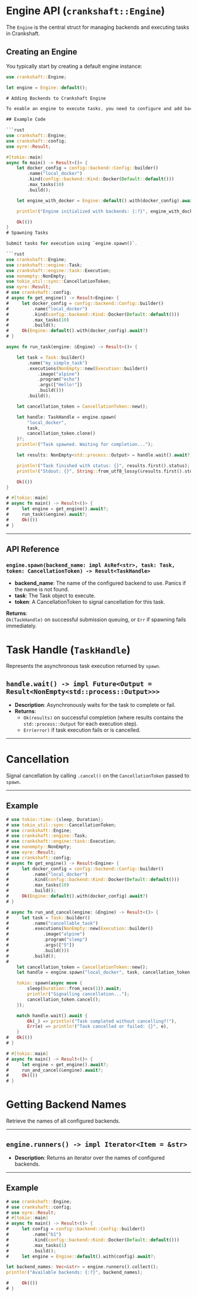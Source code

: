 # Engine API (`crankshaft::Engine`)

The `Engine` is the central struct for managing backends and executing tasks in Crankshaft.

## Creating an Engine

You typically start by creating a default engine instance:

```rust
use crankshaft::Engine;

let engine = Engine::default();

# Adding Backends to Crankshaft Engine

To enable an engine to execute tasks, you need to configure and add backends. This can be done using the `.with()` method, which takes `crankshaft::config::backend::Config` objects. Since backend initialization might be asynchronous and can fail, the method returns a `Result<Self>`.

## Example Code

```rust
use crankshaft::Engine;
use crankshaft::config;
use eyre::Result;

#[tokio::main]
async fn main() -> Result<()> {
    let docker_config = config::backend::Config::builder()
        .name("local_docker")
        .kind(config::backend::Kind::Docker(Default::default()))
        .max_tasks(10)
        .build();

    let engine_with_docker = Engine::default().with(docker_config).await?;

    println!("Engine initialized with backends: {:?}", engine_with_docker.runners());

    Ok(())
}
# Spawning Tasks

Submit tasks for execution using `engine.spawn()`.

```rust
use crankshaft::Engine;
use crankshaft::engine::Task;
use crankshaft::engine::task::Execution;
use nonempty::NonEmpty;
use tokio_util::sync::CancellationToken;
use eyre::Result;
# use crankshaft::config;
# async fn get_engine() -> Result<Engine> {
#     let docker_config = config::backend::Config::builder()
#         .name("local_docker")
#         .kind(config::backend::Kind::Docker(Default::default()))
#         .max_tasks(10)
#         .build();
#     Ok(Engine::default().with(docker_config).await?)
# }
```

```rust
async fn run_task(engine: &Engine) -> Result<()> {

    let task = Task::builder()
        .name("my_simple_task")
        .executions(NonEmpty::new(Execution::builder()
            .image("alpine")
            .program("echo")
            .args(["Hello!"])
            .build()))
        .build();

    let cancellation_token = CancellationToken::new();

    let handle: TaskHandle = engine.spawn(
        "local_docker",
        task,
        cancellation_token.clone()
    )?;
    println!("Task spawned. Waiting for completion...");

    let results: NonEmpty<std::process::Output> = handle.wait().await?;

    println!("Task finished with status: {}", results.first().status);
    println!("Stdout: {}", String::from_utf8_lossy(&results.first().stdout));

    Ok(())
}
```

```rust
# #[tokio::main]
# async fn main() -> Result<()> {
#     let engine = get_engine().await?;
#     run_task(&engine).await?;
#     Ok(())
# }
```

---

## API Reference

### `engine.spawn(backend_name: impl AsRef<str>, task: Task, token: CancellationToken) -> Result<TaskHandle>`

- **backend_name**: The name of the configured backend to use. Panics if the name is not found.
- **task**: The Task object to execute.
- **token**: A CancellationToken to signal cancellation for this task.

**Returns**:  
`Ok(TaskHandle)` on successful submission queuing, or `Err` if spawning fails immediately.

# Task Handle (`TaskHandle`)

Represents the asynchronous task execution returned by `spawn`.

## `handle.wait() -> impl Future<Output = Result<NonEmpty<std::process::Output>>>`

- **Description**: Asynchronously waits for the task to complete or fail.
- **Returns**:
  - `Ok(results)` on successful completion (where results contains the `std::process::Output` for each execution step).
  - `Err(error)` if task execution fails or is cancelled.

---

# Cancellation

Signal cancellation by calling `.cancel()` on the `CancellationToken` passed to `spawn`.

---

## Example

```rust
# use tokio::time::{sleep, Duration};
# use tokio_util::sync::CancellationToken;
# use crankshaft::Engine;
# use crankshaft::engine::Task;
# use crankshaft::engine::task::Execution;
# use nonempty::NonEmpty;
# use eyre::Result;
# use crankshaft::config;
# async fn get_engine() -> Result<Engine> {
#     let docker_config = config::backend::Config::builder()
#         .name("local_docker")
#         .kind(config::backend::Kind::Docker(Default::default()))
#         .max_tasks(10)
#         .build();
#     Ok(Engine::default().with(docker_config).await?)
# }
```

```rust
# async fn run_and_cancel(engine: &Engine) -> Result<()> {
#     let task = Task::builder()
#         .name("cancellable_task")
#         .executions(NonEmpty::new(Execution::builder()
#             .image("alpine")
#             .program("sleep")
#             .args(["5"])
#             .build()))
#         .build();
#
    let cancellation_token = CancellationToken::new();
    let handle = engine.spawn("local_docker", task, cancellation_token.clone())?;

    tokio::spawn(async move {
        sleep(Duration::from_secs(1)).await;
        println!("Signalling cancellation...");
        cancellation_token.cancel();
    });

    match handle.wait().await {
        Ok(_) => println!("Task completed without cancelling?!"),
        Err(e) => println!("Task cancelled or failed: {}", e),
    }
#   Ok(())
# }
```

```rust
# #[tokio::main]
# async fn main() -> Result<()> {
#     let engine = get_engine().await?;
#     run_and_cancel(&engine).await?;
#     Ok(())
# }
```
# Getting Backend Names

Retrieve the names of all configured backends.

---

## `engine.runners() -> impl Iterator<Item = &str>`

- **Description**: Returns an iterator over the names of configured backends.

---

## Example

```rust
# use crankshaft::Engine;
# use crankshaft::config;
# use eyre::Result;
# #[tokio::main]
# async fn main() -> Result<()> {
#     let config = config::backend::Config::builder()
#         .name("b1")
#         .kind(config::backend::Kind::Docker(Default::default()))
#         .max_tasks(1)
#         .build();
#     let engine = Engine::default().with(config).await?;
```

```rust
let backend_names: Vec<&str> = engine.runners().collect();
println!("Available backends: {:?}", backend_names);
```

```rust
#     Ok(())
# }
```
